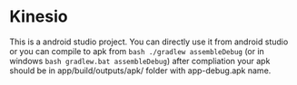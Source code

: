# Kinesio
This is a android studio project. You can directly use it from android studio or you can compile to apk from ```bash ./gradlew assembleDebug``` (or in windows ```bash gradlew.bat assembleDebug```) after compliation your apk should be in app/build/outputs/apk/ folder with app-debug.apk name.
